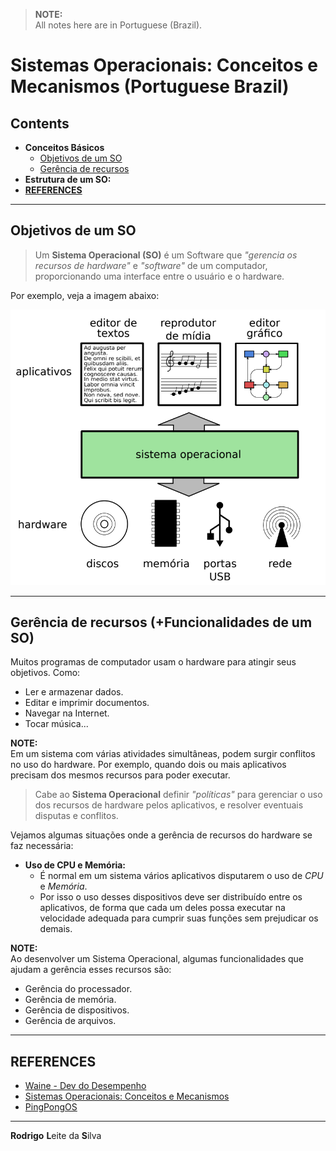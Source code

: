 > **NOTE:**  
> All notes here are in Portuguese (Brazil).

# Sistemas Operacionais: Conceitos e Mecanismos (Portuguese Brazil)

## Contents

 - **Conceitos Básicos**
   - [Objetivos de um SO](#so-goal)
   - [Gerência de recursos](#res-management)
 - **Estrutura de um SO:**
 - [**REFERENCES**](#references)
<!--- 
[WHITESPACE RULES]
- Same topic = "10" Whitespace character.
- Different topic = "50" Whitespace character.
--->




















































<!--- ( Conceitos Básicos ) --->

---

<div id="so-goal"></div>

## Objetivos de um SO

> Um **Sistema Operacional (SO)** é um Software que *"gerencia os recursos de hardware"* e *"software"* de um computador, proporcionando uma interface entre o usuário e o hardware.

Por exemplo, veja a imagem abaixo:

![img](images/so-goal-01.png)  










---

<div id="res-management"></div>

## Gerência de recursos (+Funcionalidades de um SO)

Muitos programas de computador usam o hardware para atingir seus objetivos. Como:

 - Ler e armazenar dados.
 - Editar e imprimir documentos.
 - Navegar na Internet.
 - Tocar música...

**NOTE:**  
Em um sistema com várias atividades simultâneas, podem surgir conflitos no uso do hardware. Por exemplo, quando dois ou mais aplicativos precisam dos mesmos recursos para poder executar.

> Cabe ao **Sistema Operacional** definir *"políticas"* para gerenciar o uso dos recursos de hardware pelos aplicativos, e resolver eventuais disputas e conflitos.

Vejamos algumas situações onde a gerência de recursos do hardware se faz necessária:

 - **Uso de CPU e Memória:**
   - É normal em um sistema vários aplicativos disputarem o uso de *CPU* e *Memória*.
   - Por isso o uso desses dispositivos deve ser distribuído entre os aplicativos, de forma que cada um deles possa executar na velocidade adequada para cumprir suas funções sem prejudicar os demais.

**NOTE:**  
Ao desenvolver um Sistema Operacional, algumas funcionalidades que ajudam a gerência esses recursos são:

 - Gerência do processador.
 - Gerência de memória.
 - Gerência de dispositivos.
 - Gerência de arquivos.





















































<!--- ( Estrutura de um SO ) --->

























<!--- ( REFERENCES ) --->

---

<div id="references"></div>

## REFERENCES

 - [Waine - Dev do Desempenho](https://www.youtube.com/@waine_jr/videos)
 - [Sistemas Operacionais: Conceitos e Mecanismos](https://www.researchgate.net/publication/343921399_Sistemas_Operacionais_Conceitos_e_Mecanismos)
 - [PingPongOS](https://wiki.inf.ufpr.br/maziero/doku.php?id=so:pingpongos)


---

**Rodrigo** **L**eite da **S**ilva
